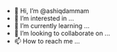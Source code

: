 - 👋 Hi, I’m @ashiqdammam
- 👀 I’m interested in ...
- 🌱 I’m currently learning ...
- 💞️ I’m looking to collaborate on ...
- 📫 How to reach me ...

<!---
ashiqdammam/ashiqdammam is a ✨ special ✨ repository because its `README.md` (this file) appears on your GitHub profile.
You can click the Preview link to take a look at your changes.
--->
